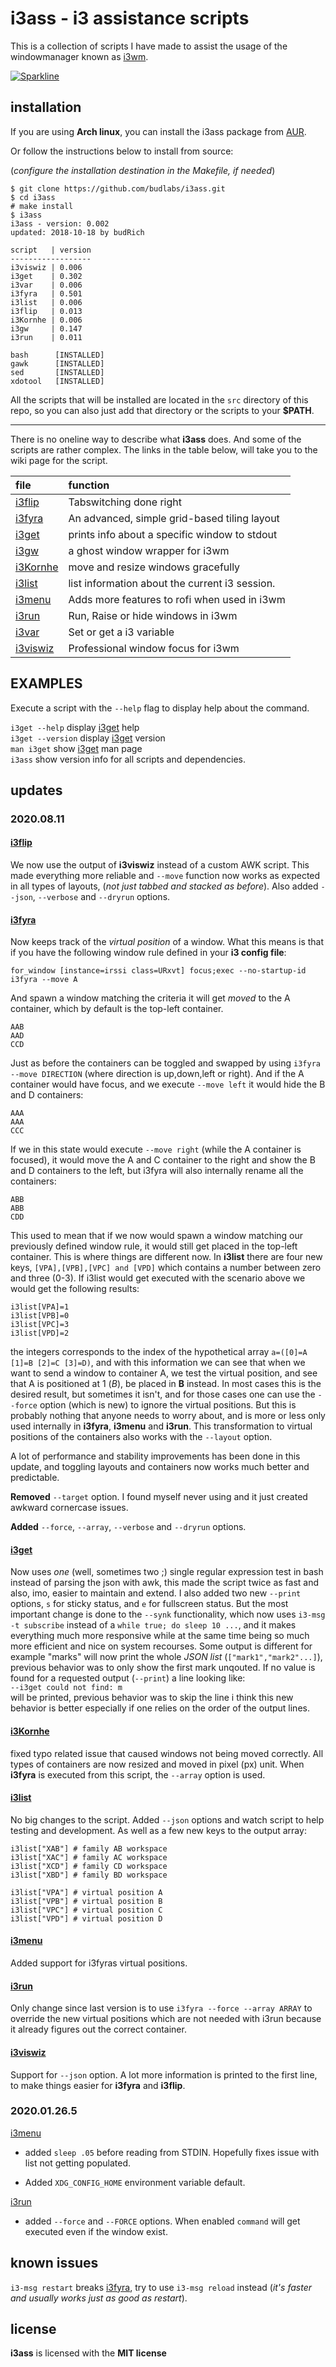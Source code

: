 # i3ass - i3 assistance scripts 

This is a collection of scripts I have made to assist the
usage of the windowmanager known as [i3wm].


[![Sparkline](https://stars.medv.io/budlabs/i3ass.svg)](https://stars.medv.io/budlabs/i3ass)



## installation

If you are using **Arch linux**, you can install the i3ass
package from [AUR].  

Or follow the instructions below to install from source:  

(*configure the installation destination in the Makefile,
if needed*)

``` text
$ git clone https://github.com/budlabs/i3ass.git
$ cd i3ass
# make install
$ i3ass
i3ass - version: 0.002
updated: 2018-10-18 by budRich

script   | version
------------------
i3viswiz | 0.006
i3get    | 0.302
i3var    | 0.006
i3fyra   | 0.501
i3list   | 0.006
i3flip   | 0.013
i3Kornhe | 0.006
i3gw     | 0.147
i3run    | 0.011

bash      [INSTALLED]
gawk      [INSTALLED]
sed       [INSTALLED]
xdotool   [INSTALLED]
```


All the scripts that will be installed are located in the
`src` directory of this repo, so you can also just add that
directory or the scripts to your **$PATH**.  

---

There is no oneline way to describe what **i3ass** does.
And some of the scripts are rather complex. The links in the
table below, will take you to the wiki page for the script.


|**file**  |     **function**          |
|:---------|:--------------------------|
|[i3flip] | Tabswitching done right
|[i3fyra] | An advanced, simple grid-based tiling layout
|[i3get] | prints info about a specific window to stdout
|[i3gw] | a ghost window wrapper for i3wm
|[i3Kornhe] | move and resize windows gracefully
|[i3list] | list information about the current i3 session.
|[i3menu] | Adds more features to rofi when used in i3wm
|[i3run] | Run, Raise or hide windows in i3wm
|[i3var] | Set or get a i3 variable
|[i3viswiz] | Professional window focus for i3wm

EXAMPLES
--------

Execute a script with the `--help` flag to display help
about the command.

`i3get --help` display [i3get] help  
`i3get --version` display [i3get] version  
`man i3get` show [i3get] man page  
`i3ass` show version info for all scripts and dependencies.

## updates

### 2020.08.11

#### [i3flip]


We now use the output of **i3viswiz** instead of a custom
AWK script. This made everything more reliable and `--move`
function now works as expected in all types of layouts,
(*not just tabbed and stacked as before*). Also added
`--json`, `--verbose` and `--dryrun` options.

#### [i3fyra]


Now keeps track of the *virtual position* of a window. What
this means is that if you have the following window rule
defined in your **i3 config file**:  

```
for_window [instance=irssi class=URxvt] focus;exec --no-startup-id i3fyra --move A
```


And spawn a window matching the criteria it will get
*moved* to the A container, which by default is the top-left
container.  

```
AAB
AAD
CCD
```


Just as before the containers can be toggled and swapped by
using `i3fyra --move DIRECTION` (where direction is
up,down,left or right). And if the A container would have
focus, and we execute `--move left` it would hide the B and
D containers:

```
AAA
AAA
CCC
```


If we in this state would execute `--move right` (while the
A container is focused), it would move the A and C container
to the right and show the B and D containers to the left,
but i3fyra will also internally rename all the containers:  

```
ABB
ABB
CDD
```


This used to mean that if we now would spawn a window
matching our previously defined window rule, it would still
get placed in the top-left container. This is where things
are different now. In **i3list** there are four new keys,
`[VPA],[VPB],[VPC] and [VPD]` which contains a number
between zero and three (0-3). If i3list would get executed
with the scenario above we would get the following results:  

```
i3list[VPA]=1
i3list[VPB]=0
i3list[VPC]=3
i3list[VPD]=2
```


the integers corresponds to the index of the hypothetical
array `a=([0]=A [1]=B [2]=C [3]=D)`, and with this
information we can see that when we want to send a window to
container A, we test the virtual position, and see that A is
positioned at 1 (*B*), be placed in **B** instead. In most
cases this is the desired result, but sometimes it isn't,
and for those cases one can use the `--force` option (which
is new) to ignore the virtual positions. But this is
probably nothing that anyone needs to worry about, and is
more or less only used internally in **i3fyra**, **i3menu**
and **i3run**. This transformation to virtual positions of
the containers also works with the `--layout` option.

A lot of performance and stability improvements has been
done in this update, and toggling layouts and containers now
works much better and predictable.  

**Removed**  `--target` option. I found myself never using
and it just created awkward cornercase issues.  

**Added** `--force`, `--array`, `--verbose` and `--dryrun`
options.

#### [i3get]

Now uses *one* (well, sometimes two ;) single regular
expression test in bash instead of parsing the json with
awk, this made the script twice as fast and also, imo,
easier to maintain and extend. I also added two new
`--print` options, `s` for sticky status, and `e` for
fullscreen status. But the most important change is done to
the `--synk` functionality, which now uses `i3-msg -t
subscribe` instead of a `while true; do sleep 10 ...`, and
it makes everything much more responsive while at the same
time being so much more efficient and nice on system
recourses. Some output is different for example "marks" will
now print the whole *JSON list* (`["mark1","mark2"...]`),
previous behavior was to only show the first mark unqouted.
If no value is found for a requested output (`--print`) a
line looking like:  
`--i3get could not find: m`  
will be printed, previous behavior was to skip the line i
think this new behavior is better especially if one relies
on the order of the output lines.

#### [i3Kornhe]


fixed typo related issue that caused windows not being
moved correctly. All types of containers are now resized and
moved in pixel (px) unit. When **i3fyra** is executed from
this script, the `--array` option is used.

#### [i3list]


No big changes to the script. Added `--json` options and
watch script to help testing and development. As well as a
few new keys to the output array:  

``` shell
i3list["XAB"] # family AB workspace
i3list["XAC"] # family AC workspace
i3list["XCD"] # family CD workspace
i3list["XBD"] # family BD workspace

i3list["VPA"] # virtual position A
i3list["VPB"] # virtual position B
i3list["VPC"] # virtual position C
i3list["VPD"] # virtual position D
```


#### [i3menu]


Added support for i3fyras virtual positions.

#### [i3run]


Only change since last version is to use `i3fyra --force
--array ARRAY` to override the new virtual positions which
are not needed with i3run because it already figures out the
correct container.

#### [i3viswiz]


Support for `--json` option. A lot more information is
printed to the first line, to make things easier for
**i3fyra** and **i3flip**.

### 2020.01.26.5


[i3menu]  
- added `sleep .05` before reading from STDIN. Hopefully fixes issue with list not getting populated.

- Added `XDG_CONFIG_HOME` environment variable default.


[i3run]
- added `--force` and `--FORCE` options. When enabled `command` will get executed even if the window exist.





## known issues

`i3-msg restart` breaks [i3fyra], try to use `i3-msg
reload` instead (*it's faster and usually works just as good
as restart*).

[wiki]: https://github.com/budlabs/i3ass/wiki
[Makefile]: https://github.com/budRich/i3ass/blob/master/Makefile
[install.sh]: https://github.com/budRich/i3ass/blob/master/install.sh
[i3add]: https://github.com/budRich/scripts/i3add/
[AUR]: https://aur.archlinux.org/packages/i3ass/
[i3]: https://i3wm.org/
[i3wm]: https://i3wm.org/
[bashbud]: https://github.com/budlabs/bashbud
[i3flip]: https://github.com/budlabs/i3ass/wiki/i3flip
[i3fyra]: https://github.com/budlabs/i3ass/wiki/i3fyra
[i3get]: https://github.com/budlabs/i3ass/wiki/i3get
[i3gw]: https://github.com/budlabs/i3ass/wiki/i3gw
[i3Kornhe]: https://github.com/budlabs/i3ass/wiki/i3Kornhe
[i3list]: https://github.com/budlabs/i3ass/wiki/i3list
[i3menu]: https://github.com/budlabs/i3ass/wiki/i3menu
[i3run]: https://github.com/budlabs/i3ass/wiki/i3run
[i3var]: https://github.com/budlabs/i3ass/wiki/i3var
[i3viswiz]: https://github.com/budlabs/i3ass/wiki/i3viswiz



## license

**i3ass** is licensed with the **MIT license**


